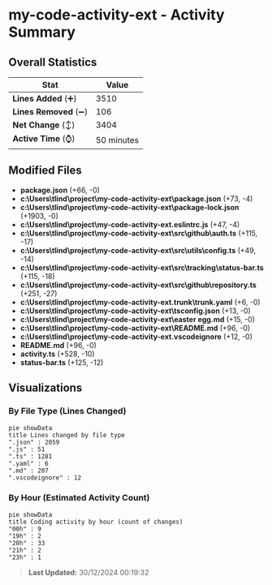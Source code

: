 # my-code-activity-ext - Activity Summary 

## Overall Statistics

| Stat                   | Value                                                             |
| ---------------------- | ----------------------------------------------------------------- |
| **Lines Added** (➕)   | 3510                                          |
| **Lines Removed** (➖) | 106                                        |
| **Net Change** (↕)    | 3404                |
| **Active Time** (⌚)   | 50 minutes |


## Modified Files
- **package.json** (+66, -0)
- **c:\Users\tlind\project\my-code-activity-ext\package.json** (+73, -4)
- **c:\Users\tlind\project\my-code-activity-ext\package-lock.json** (+1903, -0)
- **c:\Users\tlind\project\my-code-activity-ext\.eslintrc.js** (+47, -4)
- **c:\Users\tlind\project\my-code-activity-ext\src\github\auth.ts** (+115, -17)
- **c:\Users\tlind\project\my-code-activity-ext\src\utils\config.ts** (+49, -14)
- **c:\Users\tlind\project\my-code-activity-ext\src\tracking\status-bar.ts** (+115, -18)
- **c:\Users\tlind\project\my-code-activity-ext\src\github\repository.ts** (+251, -27)
- **c:\Users\tlind\project\my-code-activity-ext\.trunk\trunk.yaml** (+6, -0)
- **c:\Users\tlind\project\my-code-activity-ext\tsconfig.json** (+13, -0)
- **c:\Users\tlind\project\my-code-activity-ext\easter egg.md** (+15, -0)
- **c:\Users\tlind\project\my-code-activity-ext\README.md** (+96, -0)
- **c:\Users\tlind\project\my-code-activity-ext\.vscodeignore** (+12, -0)
- **README.md** (+96, -0)
- **activity.ts** (+528, -10)
- **status-bar.ts** (+125, -12)

## Visualizations

### By File Type (Lines Changed)

```mermaid
pie showData
title Lines changed by file type
".json" : 2059
".js" : 51
".ts" : 1281
".yaml" : 6
".md" : 207
".vscodeignore" : 12
```

### By Hour (Estimated Activity Count)

```mermaid
pie showData
title Coding activity by hour (count of changes)
"00h" : 9
"19h" : 2
"20h" : 33
"21h" : 2
"23h" : 1
```


> **Last Updated:** 30/12/2024 00:19:32